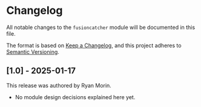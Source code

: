 # Changelog

All notable changes to the `fusioncatcher` module will be documented in this file.

The format is based on [Keep a Changelog](https://keepachangelog.com/en/1.0.0/),
and this project adheres to [Semantic Versioning](https://semver.org/spec/v2.0.0.html).

## [1.0] - 2025-01-17

This release was authored by Ryan Morin.

<!-- TODO: Explain each important module design decision below. -->

- No module design decisions explained here yet.
